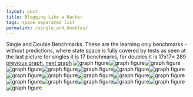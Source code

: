 ```yaml
---
layout: post
title: Blogging Like a Hacker
tags: space separated list
permalink: /single_and_doubles/
---
```


Single and Double Benchmarks. These are the learning only benchmarks - without predictions, where state space is fully covered by tests as seen at the last picture for singles it is 17 benchmarks, for doubles it is 17x17= 289
[previous graph](../comb_quintuple_ZB/), [next graph](../whole_AVL/)
![graph figure](./images/single/single.png)![graph figure](./images/double/AVL_box.png)![graph figure](./images/double/A_box.png)![graph figure](./images/double/CYPHERD_box.png)![graph figure](./images/double/EGG_box.png)![graph figure](./images/double/FACE_box.png)![graph figure](./images/double/FLOYD_box.png)![graph figure](./images/double/F_box.png)![graph figure](./images/double/H_box.png)![graph figure](./images/double/JSOND_box.png)![graph figure](./images/double/K_box.png)![graph figure](./images/double/O_box.png)![graph figure](./images/double/PDFD_box.png)![graph figure](./images/double/RB_box.png)![graph figure](./images/double/ROD_box.png)![graph figure](./images/double/SMATRIX_box.png)![graph figure](./images/double/SORTD_box.png)![graph figure](./images/double/ZB_box.png)![graph figure](./images/single/double.png)